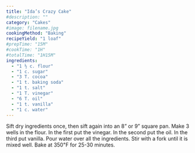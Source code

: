 ```yaml
---
title: "Ida’s Crazy Cake"
#description: ""
category: "Cakes"
#image: filename.jpg
cookingMethod: "Baking"
recipeYield: "1 loaf"
#prepTime: "15M"
#cookTime: "1H"
#totalTime: "1H15M"
ingredients:
  - "1 ½ c. flour"
  - "1 c. sugar"
  - "3 T. cocoa"
  - "1 t. baking soda"
  - "1 t. salt"
  - "1 T. vinegar"
  - "6 T. oil"
  - "1 t. vanilla"
  - "1 c. water"
---
```


Sift dry ingredients once, then sift again into an 8” or 9” square pan. Make 3 wells in the flour. In the first put the vinegar. In the second put the oil. In the third put vanilla. Pour water over all the ingredients. Stir with a fork until it is mixed well.
Bake at 350℉ for 25-30 minutes.

